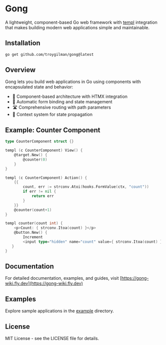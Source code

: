 # Gong

A lightweight, component-based Go web framework with [templ](https://templ.guide) integration that makes building modern web applications simple and maintainable.

## Installation

```bash
go get github.com/troygilman/gong@latest
```

## Overview

Gong lets you build web applications in Go using components with encapsulated state and behavior:

- 🧩 Component-based architecture with HTMX integration
- 🔌 Automatic form binding and state management
- 🛣️ Comprehensive routing with path parameters
- 🧠 Context system for state propagation

## Example: Counter Component

```go
type CounterComponent struct {}

templ (c CounterComponent) View() {
	@target.New() {
		@counter(0)
	}
}

templ (c CounterComponent) Action() {
    {{
     	count, err := strconv.Atoi(hooks.FormValue(ctx, "count"))
      	if err != nil {
       		return err
       	}
    }}
    @counter(count+1)
}

templ counter(count int) {
	<p>Count: { strconv.Itoa(count) }</p>
	@button.New() {
		Increment
 		<input type="hidden" name="count" value={ strconv.Itoa(count) }/>
   }
}
```

## Documentation

For detailed documentation, examples, and guides, visit [https://gong-wiki.fly.dev](https://gong-wiki.fly.dev)

## Examples

Explore sample applications in the [example](example) directory.

## License

MIT License - see the LICENSE file for details.
